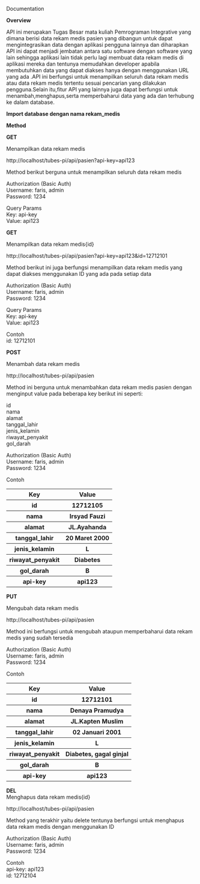 Documentation

<strong>Overview</strong>

API ini merupakan Tugas Besar mata kuliah Pemrograman Integrative yang dimana berisi data rekam medis pasien yang dibangun untuk dapat mengintegrasikan data dengan aplikasi pengguna lainnya dan diharapkan API ini dapat menjadi jembatan antara satu software dengan software yang lain sehingga aplikasi lain tidak perlu lagi membuat data rekam medis di aplikasi mereka dan tentunya memudahkan developer apabila membutuhkan data yang dapat diakses hanya dengan menggunakan URL yang ada .API ini berfungsi untuk menampilkan seluruh data rekam medis atau data rekam medis tertentu sesuai pencarian yang dilakukan pengguna.Selain itu,fitur API yang lainnya juga dapat berfungsi untuk menambah,menghapus,serta memperbaharui data yang ada dan terhubung ke dalam database.

<strong>Import database dengan nama rekam_medis</strong>

<strong>Method</strong>

<strong>GET</strong>

Menampilkan data rekam medis

http://localhost/tubes-pi/api/pasien?api-key=api123

Method berikut berguna untuk menampilkan seluruh data rekam medis

Authorization (Basic Auth) 
<br>
Username:	faris, admin
<br>
Password:	1234

Query Params
<br>
Key:			api-key
<br>
Value:		api123

<strong>GET</strong>

Menampilkan data rekam medis{id}

http://localhost/tubes-pi/api/pasien?api-key=api123&id=12712101

Method berikut ini juga berfungsi menampilkan data rekam medis yang dapat diakses menggunakan ID yang ada pada setiap data

Authorization (Basic Auth) 
<br>
Username:	faris, admin
<br>
Password:	1234

Query Params
<br>
Key:			api-key
<br>
Value:		api123

Contoh
	<br>
id:			12712101

<strong>POST</strong>

Menambah data rekam medis

http://localhost/tubes-pi/api/pasien

Method ini berguna untuk menambahkan data rekam medis pasien dengan menginput value pada beberapa key berikut ini seperti:

id
<br>
nama
<br>
alamat
<br>
tanggal_lahir
<br>
jenis_kelamin
<br>
riwayat_penyakit
<br>
gol_darah

Authorization (Basic Auth) 
<br>
Username:	faris, admin
<br>
Password:	1234


Contoh
<br>
<table>
	<tr>
		<th>Key</th>
		<th>Value</th>
	</tr>
	<tr>
	<th>id</th>
	<th>12712105</th>
	</tr>
	<tr>
		<th>nama</th>							
		<th>Irsyad Fauzi</th>
	</tr>
	<tr>
		<th>alamat</th>
		<th>JL.Ayahanda</th>
	</tr>
	<tr>
		<th>tanggal_lahir</th>		
		<th>20 Maret 2000 </th>
	</tr>
	<tr>
		<th>jenis_kelamin</th>			
		<th>L</th>
	</tr>
	<tr>
		<th>riwayat_penyakit</th>
		<th>Diabetes</th>
	</tr>
	<tr>	
		<th>gol_darah</th>	
		<th>B</th>
	</tr>
	<tr>
		<th>api-key</th>				
		<th>api123</th>
	</tr>
	</table>
	
<strong>PUT</strong>

Mengubah data rekam medis
	
http://localhost/tubes-pi/api/pasien

Method ini berfungsi untuk mengubah ataupun memperbaharui data rekam medis yang sudah tersedia

Authorization (Basic Auth) 
<br>
Username:	faris, admin
<br>
Password:	1234
	
Contoh
<br>	
<table>
	<tr>
		<th>Key</th>
		<th>Value</th>
	</tr>
	<tr>
	<th>id</th>
	<th>12712101</th>
	</tr>
	<tr>
		<th>nama</th>							
		<th>Denaya Pramudya</th>
	</tr>
	<tr>
		<th>alamat</th>
		<th>JL.Kapten Muslim</th>
	</tr>
	<tr>
		<th>tanggal_lahir</th>		
		<th>02 Januari 2001 </th>
	</tr>
	<tr>
		<th>jenis_kelamin</th>			
		<th>L</th>
	</tr>
	<tr>
		<th>riwayat_penyakit</th>
		<th>Diabetes, gagal ginjal</th>
	</tr>
	<tr>	
		<th>gol_darah</th>	
		<th>B</th>
	</tr>
	<tr>
		<th>api-key</th>				
		<th>api123</th>
	</tr>
	</table>
<strong>DEL</strong>
<br>
Menghapus data rekam medis{id}
	
http://localhost/tubes-pi/api/pasien

Method yang terakhir yaitu delete tentunya berfungsi untuk menghapus data rekam medis dengan menggunakan ID

Authorization (Basic Auth) 
<br>
Username:	faris, admin
<br>
Password:	1234

Contoh
<br>
api-key: 	api123
<br>
id: 12712104
